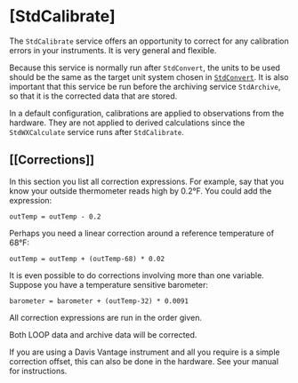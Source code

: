 # [StdCalibrate]

The `StdCalibrate` service offers an opportunity to correct for any
calibration errors in your instruments. It is very general and flexible.

Because this service is normally run after `StdConvert`, the units to be used
should be the same as the target unit system chosen in
[`StdConvert`](../stdconvert). It is also important that this service be run
before the archiving service `StdArchive`, so that it is the corrected data
that are stored.

In a default configuration, calibrations are applied to observations from the
hardware. They are not applied to derived calculations since the
`StdWXCalculate` service runs after `StdCalibrate`.

## [[Corrections]]

In this section you list all correction expressions. For example, say that you
know your outside thermometer reads high by 0.2°F. You could add the
expression:

    outTemp = outTemp - 0.2

Perhaps you need a linear correction around a reference temperature of 68°F:

    outTemp = outTemp + (outTemp-68) * 0.02

It is even possible to do corrections involving more than one variable.
Suppose you have a temperature sensitive barometer:

    barometer = barometer + (outTemp-32) * 0.0091

All correction expressions are run in the order given.

Both LOOP data and archive data will be corrected.

If you are using a Davis Vantage instrument and all you require is a simple
correction offset, this can also be done in the hardware. See your manual
for instructions.
